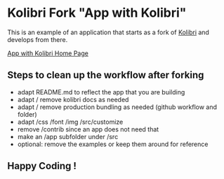 
# Kolibri Fork "App with Kolibri"

This is an example of an application that starts as a fork of 
[Kolibri](https://webengineering-fhnw.github.io/Kolibri/index.html)
and develops from there.

[App with Kolibri Home Page](https://webengineering-fhnw.github.io/App-with-Kolibri/index.html)

## Steps to clean up the workflow after forking
- adapt README.md to reflect the app that you are building
- adapt / remove kolibri docs as needed
- adapt / remove production bundling as needed (github workflow and folder)
- adapt /css /font /img /src/customize
- remove /contrib since an app does not need that
- make an /app subfolder under /src
- optional: remove the examples or keep them around for reference

## Happy Coding !

